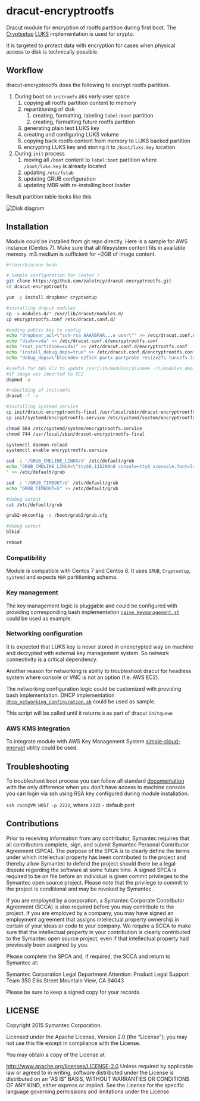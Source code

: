 # dracut-encryptrootfs
Dracut module for encryption of rootfs partition during first boot. The 
[Cryptsetup](https://gitlab.com/cryptsetup/cryptsetup)
[LUKS](https://en.wikipedia.org/wiki/Linux_Unified_Key_Setup)
implementation is used for crypto. 

It is targeted to protect data with encryption for cases when physical 
access to disk is technically possible.

## Workflow
dracut-encryptrootfs does the following to encrypt rootfs partition.

1. During boot on `initramfs` aks early user space
    1. copying all rootfs partition content to memory 
    1. repartitioning of disk
        1. creating, formatting, labeling `label:boot` partition
        1. creating, formatting future rootfs partition
    1. generating plain text LUKS key
    1. creating and configuring LUKS volume
    1. copying back rootfs content from memory to LUKS backed partition
    1. encrypting LUKS key and storing it to `/boot/luks.key` location
1. During `init` process
    1. moving all `/boot` content to `label:boot` partition where 
        `/boot/luks.key` is already located
    1. updating `/etc/fstab`
    1. updating GRUB configuration
    1. updating MBR with re-installing boot loader


Result partition table looks like this

![Disk diagram][disk_diagram]

## Installation
Module could be installed from git repo directly.
Here is a sample for AWS instance (Centos 7).
Make sure that all filesystem content fits in available memory. m3.medium is 
sufficient for ~2GB of image content.


```bash
#!/usr/bin/env bash

# Sample configuration for Centos 7
git clone https://github.com/zaletniy/dracut-encryptrootfs.git
cd dracut-encryptrootfs

yum -y install dropbear cryptsetup

#installing dracut modules
cp -a modules.d/* /usr/lib/dracut/modules.d/
cp encryptrootfs.conf /etc/dracut.conf.d/

#adding public key to config
echo "dropbear_acl=\"ssh-rsa AAAABPAR...e user\"" >> /etc/dracut.conf.d/encryptrootfs.conf
echo "disk=xvda" >> /etc/dracut.conf.d/encryptrootfs.conf
echo "root_partition=xvda1" >> /etc/dracut.conf.d/encryptrootfs.conf
echo "install_debug_deps=true" >> /etc/dracut.conf.d/encryptrootfs.conf
echo "debug_deps=\"blockdev e2fsck partx partprobe resize2fs tune2fs lsmod env df du md5sum chmod\"" >> /etc/dracut.conf.d/encryptrootfs.conf

#useful for AWS EC2 to update /usr/lib/modules/$(uname -r)/modules.dep
#if image was imported to EC2
depmod -a

#rebuilding of initramfs
dracut -f -v

#installing Systemd service
cp init/dracut-encryptrootfs-final /usr/local/sbin/dracut-encryptrootfs-final
cp init/systemd/encryptrootfs.service /etc/systemd/system/encryptrootfs.service

chmod 664 /etc/systemd/system/encryptrootfs.service
chmod 744 /usr/local/sbin/dracut-encryptrootfs-final

systemctl daemon-reload
systemctl enable encryptrootfs.service

sed -i '/GRUB_CMDLINE_LINUX/d' /etc/default/grub
echo "GRUB_CMDLINE_LINUX=\"ttyS0,115200n8 console=tty0 vconsole.font=latarcyrheb-sun16 vconsole.keymap=us biosdevname=0 plymouth.enable=0 crashkernel=auto rd.neednet=1 ip=dhcp rd.net.dhcp.retry=5 rd.net.timeout.dhcp=60 rd.shell rd.debug log_buf_len=1M\"
" >> /etc/default/grub

sed -i '/GRUB_TIMEOUT/d' /etc/default/grub
echo "GRUB_TIMEOUT=5" >> /etc/default/grub

#debug output
cat /etc/default/grub

grub2-mkconfig -o /boot/grub2/grub.cfg

#debug output
blkid

reboot
```

### Compatibility
Module is compatible with Centos 7 and Centos 6. It uses `GRUB`, `Cryptsetup`,
`systemd` and expects `MBR` partitioning schema.

### Key management
The key management logic is pluggable and could be configured with
providing corresponding bash implementation
[`naive_keymanagement.sh`](../master/modules.d/50encryptrootfs/naive_keymanagement.sh)
could be used as example.

### Networking configuration
It is expected that LUKS key is never stored in unencrypted way on
machine and decrypted with external key management system. So network
connectivity is a critical dependency.

Another reason for networking is ability to troubleshoot dracut for
headless system where console or VNC is not an option (f.e. AWS EC2). 

The networking configuration logic could be customized with providing 
bash implementation. DHCP implementation
[`dhcp_networking_configuration.sh`](../master/modules.d/50encryptrootfs/dhcp_networking_configuration.sh)
could be used as sample.

This script will be called until it returns `0` as part of dracut
`initqueue`

### AWS KMS integration
To integrate module with AWS Key Management System 
[simple-cloud-encrypt](https://github.com/cviecco/simple-cloud-encrypt)
utility could be used.

## Troubleshooting
To troubleshoot boot process you can follow all standard
[documentation](https://www.kernel.org/pub/linux/utils/boot/dracut/dracut.html#_troubleshooting)
with the only difference when you don't have access to machine console
you can login via ssh using RSA key configured during module 
installation.

`ssh root@VM_HOST -p 2222`, where `2222` - default port

## Contributions

Prior to receiving information from any contributor, Symantec requires
that all contributors complete, sign, and submit Symantec Personal
Contributor Agreement (SPCA).  The purpose of the SPCA is to clearly
define the terms under which intellectual property has been
contributed to the project and thereby allow Symantec to defend the
project should there be a legal dispute regarding the software at some
future time. A signed SPCA is required to be on file before an
individual is given commit privileges to the Symantec open source
project.  Please note that the privilege to commit to the project is
conditional and may be revoked by Symantec.

If you are employed by a corporation, a Symantec Corporate Contributor
Agreement (SCCA) is also required before you may contribute to the
project.  If you are employed by a company, you may have signed an
employment agreement that assigns intellectual property ownership in
certain of your ideas or code to your company.  We require a SCCA to
make sure that the intellectual property in your contribution is
clearly contributed to the Symantec open source project, even if that
intellectual property had previously been assigned by you.

Please complete the SPCA and, if required, the SCCA and return to
Symantec at:

Symantec Corporation
Legal Department
Attention:  Product Legal Support Team
350 Ellis Street
Mountain View, CA 94043

Please be sure to keep a signed copy for your records.

## LICENSE

Copyright 2015 Symantec Corporation.

Licensed under the Apache License, Version 2.0 (the “License”); you
may not use this file except in compliance with the License.

You may obtain a copy of the License at

http://www.apache.org/licenses/LICENSE-2.0 Unless required by
applicable law or agreed to in writing, software distributed under the
License is distributed on an “AS IS” BASIS, WITHOUT WARRANTIES OR
CONDITIONS OF ANY KIND, either express or implied. See the License for
the specific language governing permissions and limitations under the
License.

[disk_diagram]: ../master/docs/disk_diagram.png "Disk diagram"